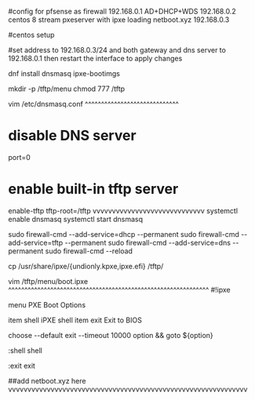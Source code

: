 #config for pfsense as firewall 192.168.0.1
		AD+DHCP+WDS 192.168.0.2
		centos 8 stream pxeserver with ipxe loading netboot.xyz 192.168.0.3





#centos setup

#set address to 192.168.0.3/24 and both gateway and dns server to 192.168.0.1 then restart the interface to apply changes


dnf install dnsmasq ipxe-bootimgs 

mkdir -p /tftp/menu
chmod 777 /tftp


vim /etc/dnsmasq.conf
^^^^^^^^^^^^^^^^^^^^^^^^^^^^^
# disable DNS server
port=0

# enable built-in tftp server
enable-tftp
tftp-root=/tftp
vvvvvvvvvvvvvvvvvvvvvvvvvvvvv
systemctl enable dnsmasq
systemctl start dnsmasq


sudo firewall-cmd --add-service=dhcp --permanent
sudo firewall-cmd --add-service=tftp --permanent
sudo firewall-cmd --add-service=dns --permanent
sudo firewall-cmd --reload


cp /usr/share/ipxe/{undionly.kpxe,ipxe.efi} /tftp/

vim /tftp/menu/boot.ipxe
^^^^^^^^^^^^^^^^^^^^^^^^^^^^^^^^^^^^^^^^^^^^^^^^^^^^^^^^^^^^^^
#!ipxe

menu PXE Boot Options

item shell iPXE shell
item exit  Exit to BIOS

choose --default exit --timeout 10000 option && goto ${option}

:shell
shell

:exit
exit

##add netboot.xyz here
vvvvvvvvvvvvvvvvvvvvvvvvvvvvvvvvvvvvvvvvvvvvvvvvvvvvvvvvvvvvvv
